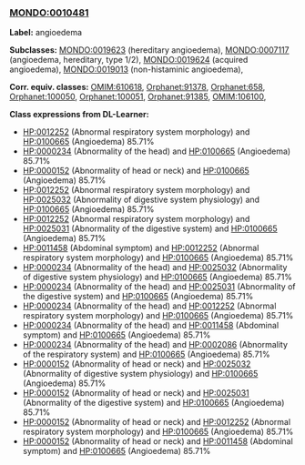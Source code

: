 
### [MONDO:0010481](http://purl.obolibrary.org/obo/MONDO_0010481)
**Label:** angioedema

**Subclasses:** [MONDO:0019623](http://purl.obolibrary.org/obo/MONDO_0019623) (hereditary angioedema), [MONDO:0007117](http://purl.obolibrary.org/obo/MONDO_0007117) (angioedema, hereditary, type 1/2), [MONDO:0019624](http://purl.obolibrary.org/obo/MONDO_0019624) (acquired angioedema), [MONDO:0019013](http://purl.obolibrary.org/obo/MONDO_0019013) (non-histaminic angioedema), 

**Corr. equiv. classes:** [OMIM:610618](http://purl.obolibrary.org/obo/OMIM_610618), [Orphanet:91378](http://www.orpha.net/ORDO/Orphanet_91378), [Orphanet:658](http://www.orpha.net/ORDO/Orphanet_658), [Orphanet:100050](http://www.orpha.net/ORDO/Orphanet_100050), [Orphanet:100051](http://www.orpha.net/ORDO/Orphanet_100051), [Orphanet:91385](http://www.orpha.net/ORDO/Orphanet_91385), [OMIM:106100](http://purl.obolibrary.org/obo/OMIM_106100), 

**Class expressions from DL-Learner:**

- [HP:0012252](http://purl.obolibrary.org/obo/HP_0012252) (Abnormal respiratory system morphology) and [HP:0100665](http://purl.obolibrary.org/obo/HP_0100665) (Angioedema) 85.71%
- [HP:0000234](http://purl.obolibrary.org/obo/HP_0000234) (Abnormality of the head) and [HP:0100665](http://purl.obolibrary.org/obo/HP_0100665) (Angioedema) 85.71%
- [HP:0000152](http://purl.obolibrary.org/obo/HP_0000152) (Abnormality of head or neck) and [HP:0100665](http://purl.obolibrary.org/obo/HP_0100665) (Angioedema) 85.71%
- [HP:0012252](http://purl.obolibrary.org/obo/HP_0012252) (Abnormal respiratory system morphology) and [HP:0025032](http://purl.obolibrary.org/obo/HP_0025032) (Abnormality of digestive system physiology) and [HP:0100665](http://purl.obolibrary.org/obo/HP_0100665) (Angioedema) 85.71%
- [HP:0012252](http://purl.obolibrary.org/obo/HP_0012252) (Abnormal respiratory system morphology) and [HP:0025031](http://purl.obolibrary.org/obo/HP_0025031) (Abnormality of the digestive system) and [HP:0100665](http://purl.obolibrary.org/obo/HP_0100665) (Angioedema) 85.71%
- [HP:0011458](http://purl.obolibrary.org/obo/HP_0011458) (Abdominal symptom) and [HP:0012252](http://purl.obolibrary.org/obo/HP_0012252) (Abnormal respiratory system morphology) and [HP:0100665](http://purl.obolibrary.org/obo/HP_0100665) (Angioedema) 85.71%
- [HP:0000234](http://purl.obolibrary.org/obo/HP_0000234) (Abnormality of the head) and [HP:0025032](http://purl.obolibrary.org/obo/HP_0025032) (Abnormality of digestive system physiology) and [HP:0100665](http://purl.obolibrary.org/obo/HP_0100665) (Angioedema) 85.71%
- [HP:0000234](http://purl.obolibrary.org/obo/HP_0000234) (Abnormality of the head) and [HP:0025031](http://purl.obolibrary.org/obo/HP_0025031) (Abnormality of the digestive system) and [HP:0100665](http://purl.obolibrary.org/obo/HP_0100665) (Angioedema) 85.71%
- [HP:0000234](http://purl.obolibrary.org/obo/HP_0000234) (Abnormality of the head) and [HP:0012252](http://purl.obolibrary.org/obo/HP_0012252) (Abnormal respiratory system morphology) and [HP:0100665](http://purl.obolibrary.org/obo/HP_0100665) (Angioedema) 85.71%
- [HP:0000234](http://purl.obolibrary.org/obo/HP_0000234) (Abnormality of the head) and [HP:0011458](http://purl.obolibrary.org/obo/HP_0011458) (Abdominal symptom) and [HP:0100665](http://purl.obolibrary.org/obo/HP_0100665) (Angioedema) 85.71%
- [HP:0000234](http://purl.obolibrary.org/obo/HP_0000234) (Abnormality of the head) and [HP:0002086](http://purl.obolibrary.org/obo/HP_0002086) (Abnormality of the respiratory system) and [HP:0100665](http://purl.obolibrary.org/obo/HP_0100665) (Angioedema) 85.71%
- [HP:0000152](http://purl.obolibrary.org/obo/HP_0000152) (Abnormality of head or neck) and [HP:0025032](http://purl.obolibrary.org/obo/HP_0025032) (Abnormality of digestive system physiology) and [HP:0100665](http://purl.obolibrary.org/obo/HP_0100665) (Angioedema) 85.71%
- [HP:0000152](http://purl.obolibrary.org/obo/HP_0000152) (Abnormality of head or neck) and [HP:0025031](http://purl.obolibrary.org/obo/HP_0025031) (Abnormality of the digestive system) and [HP:0100665](http://purl.obolibrary.org/obo/HP_0100665) (Angioedema) 85.71%
- [HP:0000152](http://purl.obolibrary.org/obo/HP_0000152) (Abnormality of head or neck) and [HP:0012252](http://purl.obolibrary.org/obo/HP_0012252) (Abnormal respiratory system morphology) and [HP:0100665](http://purl.obolibrary.org/obo/HP_0100665) (Angioedema) 85.71%
- [HP:0000152](http://purl.obolibrary.org/obo/HP_0000152) (Abnormality of head or neck) and [HP:0011458](http://purl.obolibrary.org/obo/HP_0011458) (Abdominal symptom) and [HP:0100665](http://purl.obolibrary.org/obo/HP_0100665) (Angioedema) 85.71%


